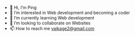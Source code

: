 - 👋 Hi, I’m Ping
- 👀 I’m interested in Web development and becoming a coder
- 🌱 I’m currently learning Web development
- 💞️ I’m looking to collaborate on Websites
- 📫 How to reach me yaikage2@gmail.com


